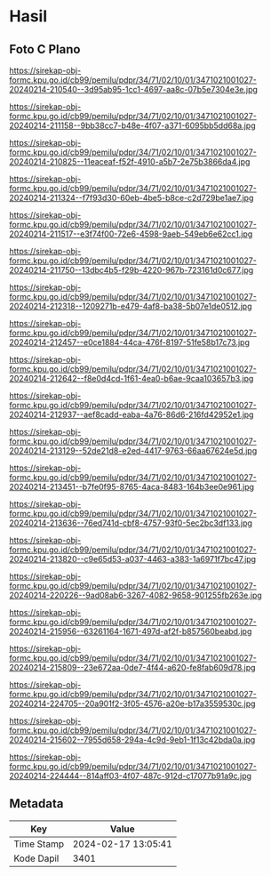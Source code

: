 # Hasil

## Foto C Plano

https://sirekap-obj-formc.kpu.go.id/cb99/pemilu/pdpr/34/71/02/10/01/3471021001027-20240214-210540--3d95ab95-1cc1-4697-aa8c-07b5e7304e3e.jpg

https://sirekap-obj-formc.kpu.go.id/cb99/pemilu/pdpr/34/71/02/10/01/3471021001027-20240214-211158--9bb38cc7-b48e-4f07-a371-6095bb5dd68a.jpg

https://sirekap-obj-formc.kpu.go.id/cb99/pemilu/pdpr/34/71/02/10/01/3471021001027-20240214-210825--11eaceaf-f52f-4910-a5b7-2e75b3866da4.jpg

https://sirekap-obj-formc.kpu.go.id/cb99/pemilu/pdpr/34/71/02/10/01/3471021001027-20240214-211324--f7f93d30-60eb-4be5-b8ce-c2d729be1ae7.jpg

https://sirekap-obj-formc.kpu.go.id/cb99/pemilu/pdpr/34/71/02/10/01/3471021001027-20240214-211517--e3f74f00-72e6-4598-9aeb-549eb6e62cc1.jpg

https://sirekap-obj-formc.kpu.go.id/cb99/pemilu/pdpr/34/71/02/10/01/3471021001027-20240214-211750--13dbc4b5-f29b-4220-967b-723161d0c677.jpg

https://sirekap-obj-formc.kpu.go.id/cb99/pemilu/pdpr/34/71/02/10/01/3471021001027-20240214-212318--1209271b-e479-4af8-ba38-5b07e1de0512.jpg

https://sirekap-obj-formc.kpu.go.id/cb99/pemilu/pdpr/34/71/02/10/01/3471021001027-20240214-212457--e0ce1884-44ca-476f-8197-51fe58b17c73.jpg

https://sirekap-obj-formc.kpu.go.id/cb99/pemilu/pdpr/34/71/02/10/01/3471021001027-20240214-212642--f8e0d4cd-1f61-4ea0-b6ae-9caa103657b3.jpg

https://sirekap-obj-formc.kpu.go.id/cb99/pemilu/pdpr/34/71/02/10/01/3471021001027-20240214-212937--aef8cadd-eaba-4a76-86d6-216fd42952e1.jpg

https://sirekap-obj-formc.kpu.go.id/cb99/pemilu/pdpr/34/71/02/10/01/3471021001027-20240214-213129--52de21d8-e2ed-4417-9763-66aa67624e5d.jpg

https://sirekap-obj-formc.kpu.go.id/cb99/pemilu/pdpr/34/71/02/10/01/3471021001027-20240214-213451--b7fe0f95-8765-4aca-8483-164b3ee0e961.jpg

https://sirekap-obj-formc.kpu.go.id/cb99/pemilu/pdpr/34/71/02/10/01/3471021001027-20240214-213636--76ed741d-cbf8-4757-93f0-5ec2bc3df133.jpg

https://sirekap-obj-formc.kpu.go.id/cb99/pemilu/pdpr/34/71/02/10/01/3471021001027-20240214-213820--c9e65d53-a037-4463-a383-1a6971f7bc47.jpg

https://sirekap-obj-formc.kpu.go.id/cb99/pemilu/pdpr/34/71/02/10/01/3471021001027-20240214-220226--9ad08ab6-3267-4082-9658-901255fb263e.jpg

https://sirekap-obj-formc.kpu.go.id/cb99/pemilu/pdpr/34/71/02/10/01/3471021001027-20240214-215956--63261164-1671-497d-af2f-b857560beabd.jpg

https://sirekap-obj-formc.kpu.go.id/cb99/pemilu/pdpr/34/71/02/10/01/3471021001027-20240214-215809--23e672aa-0de7-4f44-a620-fe8fab609d78.jpg

https://sirekap-obj-formc.kpu.go.id/cb99/pemilu/pdpr/34/71/02/10/01/3471021001027-20240214-224705--20a901f2-3f05-4576-a20e-b17a3559530c.jpg

https://sirekap-obj-formc.kpu.go.id/cb99/pemilu/pdpr/34/71/02/10/01/3471021001027-20240214-215602--7955d658-294a-4c9d-9eb1-1f13c42bda0a.jpg

https://sirekap-obj-formc.kpu.go.id/cb99/pemilu/pdpr/34/71/02/10/01/3471021001027-20240214-224444--814aff03-4f07-487c-912d-c17077b91a9c.jpg


## Metadata

| Key        | Value               |
| ---------- | ------------------- |
| Time Stamp | 2024-02-17 13:05:41 |
| Kode Dapil | 3401                |




